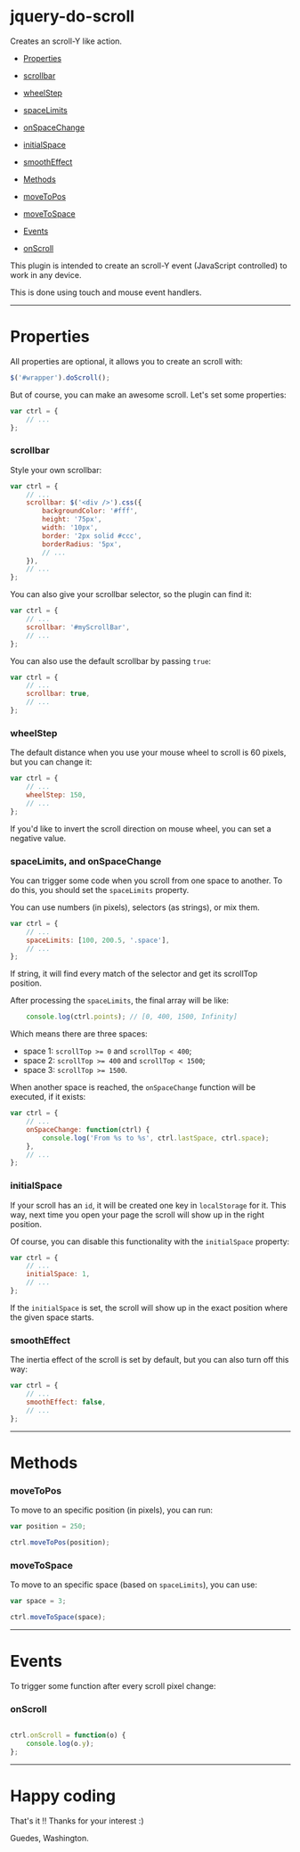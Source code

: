 # jquery-do-scroll
Creates an scroll-Y like action.

- [Properties](#properties)
 - [scrollbar](#scrollbar)
 - [wheelStep](#wheelstep)
 - [spaceLimits](#spacelimits-and-onspacechange)
 - [onSpaceChange](#spacelimits-and-onspacechange)
 - [initialSpace](#initialspace)
 - [smoothEffect](#smootheffect)
 
- [Methods](#methods)
 - [moveToPos](#movetopos)
 - [moveToSpace](#movetospace)

- [Events](#events)
 - [onScroll](#onscroll)

This plugin is intended to create an scroll-Y event (JavaScript controlled) to work in any device.

This is done using touch and mouse event handlers.

---

# Properties

All properties are optional, it allows you to create an scroll with:

```JavaScript
$('#wrapper').doScroll();
```

But of course, you can make an awesome scroll. Let's set some properties:

```JavaScript
var ctrl = {
    // ...
};
```

### scrollbar

Style your own scrollbar:

```JavaScript
var ctrl = {
    // ...
    scrollbar: $('<div />').css({
        backgroundColor: '#fff',
        height: '75px',
        width: '10px',
        border: '2px solid #ccc',
        borderRadius: '5px',
        // ...
    }),
    // ...
};
```

You can also give your scrollbar selector, so the plugin can find it:

```JavaScript
var ctrl = {
    // ...
    scrollbar: '#myScrollBar',
    // ...
};
```

You can also use the default scrollbar by passing `true`:

```JavaScript
var ctrl = {
    // ...
    scrollbar: true,
    // ...
};
```

### wheelStep

The default distance when you use your mouse wheel to scroll is 60 pixels, but you can change it:

```JavaScript
var ctrl = {
    // ...
    wheelStep: 150,
    // ...
};
```

If you'd like to invert the scroll direction on mouse wheel, you can set a negative value.

### spaceLimits, and onSpaceChange

You can trigger some code when you scroll from one space to another. To do this, you should set the `spaceLimits` property.

You can use numbers (in pixels), selectors (as strings), or mix them.

```JavaScript
var ctrl = {
    // ...
    spaceLimits: [100, 200.5, '.space'],
    // ...
};
```

If string, it will find every match of the selector and get its scrollTop position.

After processing the `spaceLimits`, the final array will be like:

```JavaScript
    console.log(ctrl.points); // [0, 400, 1500, Infinity]
```

Which means there are three spaces:

- space 1: `scrollTop >= 0` and `scrollTop < 400`;
- space 2: `scrollTop >= 400` and `scrollTop < 1500`;
- space 3: `scrollTop >= 1500`.

When another space is reached, the `onSpaceChange` function will be executed, if it exists: 

```JavaScript
var ctrl = {
    // ...
    onSpaceChange: function(ctrl) {
        console.log('From %s to %s', ctrl.lastSpace, ctrl.space);
    },
    // ...
};
```

### initialSpace

If your scroll has an `id`, it will be created one key in `localStorage` for it. This way, next time you open your page the scroll will show up in the right position.

Of course, you can disable this functionality with the `initialSpace` property:

```JavaScript
var ctrl = {
    // ...
    initialSpace: 1,
    // ...
};
```

If the `initialSpace` is set, the scroll will show up in the exact position where the given space starts.

### smoothEffect

The inertia effect of the scroll is set by default, but you can also turn off this way:

```JavaScript
var ctrl = {
    // ...
    smoothEffect: false,
    // ...
};
```

---

# Methods

### moveToPos

To move to an specific position (in pixels), you can run:

```JavaScript
var position = 250;

ctrl.moveToPos(position);
```

### moveToSpace

To move to an specific space (based on `spaceLimits`), you can use:

```JavaScript
var space = 3;

ctrl.moveToSpace(space);
```

---

# Events

To trigger some function after every scroll pixel change:

### onScroll

```JavaScript

ctrl.onScroll = function(o) {
    console.log(o.y);
};

```

---

# Happy coding

That's it !! Thanks for your interest :)

Guedes, Washington.
